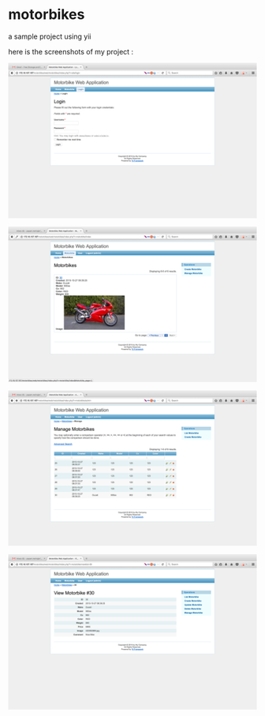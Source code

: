 # motorbikes
a sample project using yii


here is the screenshots of my project :

![Login Page](https://raw.githubusercontent.com/payamohajeri/motorbikes/master/screenshots/1-LoginPage.png?raw=true "Login Page")

![List Page](https://raw.githubusercontent.com/payamohajeri/motorbikes/master/screenshots/2-ListPage.png?raw=true "List Page")

![Manage Page ](https://raw.githubusercontent.com/payamohajeri/motorbikes/master/screenshots/3-ManagePage.png?raw=true "Manage Page")

![Detail Page](https://raw.githubusercontent.com/payamohajeri/motorbikes/master/screenshots/4-DetailPage.png?raw=true "Detail Page")
